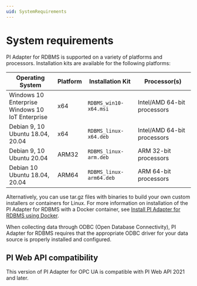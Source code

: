 ```yaml
---
uid: SystemRequirements
---
```


# System requirements

PI Adapter for RDBMS is supported on a variety of platforms and processors. Installation kits are available for the following platforms:

| Operating System | Platform | Installation Kit | Processor(s) |
|-------------------|-------------|----------------------------------|-------------|
| Windows 10 Enterprise <br>Windows 10 IoT Enterprise | x64 | `RDBMS_win10-x64.msi`     | Intel/AMD 64-bit processors |
| Debian 9, 10 <br>Ubuntu 18.04, 20.04 | x64 | `RDBMS_linux-x64.deb`     | Intel/AMD 64-bit processors |
| Debian 9, 10 <br>Ubuntu 20.04 | ARM32 | `RDBMS_linux-arm.deb`  | ARM 32-bit processors |
| Debian 10 <br>Ubuntu 18.04, 20.04 | ARM64 | `RDBMS_linux-arm64.deb`  | ARM 64-bit processors |

Alternatively, you can use tar.gz files with binaries to build your own custom installers or containers for Linux. For more information on installation of the PI Adapter for RDBMS with a Docker container, see [Install PI Adapter for RDBMS using Docker](xref:InstallPIAdapterForRDBMSUsingDocker).

When collecting data through ODBC (Open Database Connectivity), PI Adapter for RDBMS requires that the appropriate ODBC driver for your data source is properly installed and configured.

## PI Web API compatibility

This version of PI Adapter for OPC UA is compatible with PI Web API 2021 and later.
